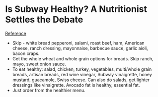 # Is Subway Healthy? A Nutritionist Settles the Debate
[Reference](https://www.purewow.com/wellness/is-subway-healthy)

- Skip - white bread pepperoni, salami, roast beef, ham, American cheese, ranch dressing, mayonnaise, barbecue sauce, garlic aioli, bacon craps.
- Get the whole wheat and whole grain options for breads. Skip ranch, mayo, sweet onion sauce.
- To eat healthy: salad, chicken, turkey, vegetables, multi/whole grain breads, artisan breads, red wine vinegar, Subway vinaigrette, honey mustard, guacamole, Swiss cheese. Can also do salads, get lighter dressings like vinaigrette. Avocado fat is healthy, essential fat.
- Just order from the healthier menu.
